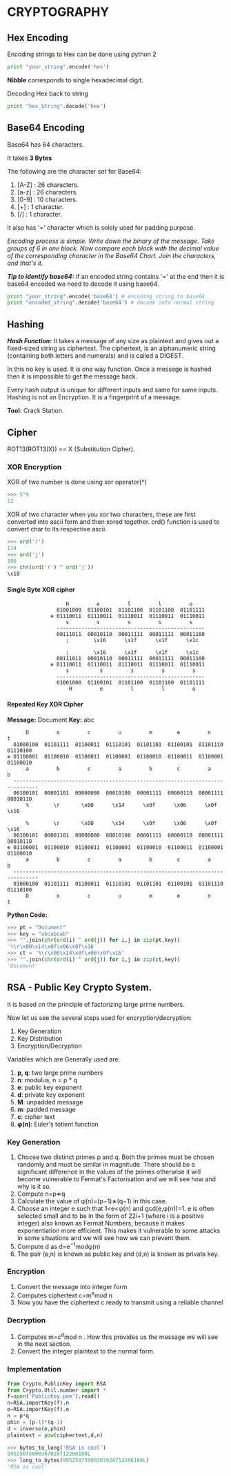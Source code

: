 # CRYPTOGRAPHY

## Hex Encoding
Encoding strings to Hex can be done using python 2

```python
print "your_string".encode('hex')
```

**Nibble** corresponds to single hexadecimal digit.

Decoding Hex back to string 
```python
print "hex_String".decode('hex')
```
## Base64 Encoding

Base64 has 64 characters.

It takes **3 Bytes**

The following are the character set for Base64:
1. [A-Z] : 26 characters.
2. [a-z] : 26 characters.
3. [0-9] : 10 characters.
4. [+] : 1 character.
5. [/] : 1 character.

It also has '=' character which is solely used for padding purpose.

*Encoding process is simple. Write down the binary of the message. Take groups of 6 in one block. Now compare each block with the decimal value of the corresponding character in the Base64 Chart. Join the characters, and that's it.*

***Tip to identify base64:*** if an encoded string contains '=' at the end then it is base64 encoded we need to decode it using base64.
```python
print "your_string".encode('base64') # encoding string to base64
print "encoded_string".decode('base64') # decode into normal string
```
## Hashing
***Hash Function:*** It takes a message of any size as plaintext and gives out a fixed-sized string as ciphertext. The ciphertext, is an alphanumeric string (containing both letters and numerals) and is called a DIGEST.

In this no key is used. It is one way function. Once a message is hashed then it is impossible to get the message back.

Every hash output is unique for different inputs and same for same inputs. Hashing is not an Encryption. It is a fingerprint of a message.

**Tool:** Crack Station.
## Cipher
ROT13(ROT13(X)) == X (Substitution Cipher).
### XOR Encryption
XOR of two number is done using xor operator(^)
```python
>>> 5^9
12
```
XOR of two character 
when you xor two characters, these are first converted into ascii form and then xored together.
ord() function is used to convert char to its respective ascii.
```python
>>> ord('r')
114
>>> ord('j')
106
>>> chr(ord('r') ^ ord('j'))
\x18
```
#### Single Byte XOR cipher

```
                   H         e         l         l         o
                01001000  01100101  01101100  01101100  01101111    
              ⊕ 01110011  01110011  01110011  01110011  01110011
                   s         s         s         s         s
                ------------------------------------------------
                00111011  00010110  00011111  00011111  00011100
                   ;        \x16      \x1f      \x1f      \x1c
```
```
                   ;        \x16      \x1f      \x1f      \x1c
                00111011  00010110  00011111  00011111  00011100
              ⊕ 01110011  01110011  01110011  01110011  01110011
                   s          s         s         s         s
                ------------------------------------------------
                01001000  01100101  01101100  01101100  01101111    
                    H         e         l         l         o
```
#### Repeated Key XOR Cipher
**Message:** Document
**Key:** abc
```
      D         o         c         u         m        e         n         t
  01000100  01101111  01100011  01110101  01101101  01100101  01101110  01110100    
⊕ 01100001  01100010  01100011  01100001  01100010  01100011  01100001  01100010
      a         b         c         a         b        c         a         b
  ------------------------------------------------------------------------------
  00100101  00001101  00000000  00010100  00001111  00000110  00001111  00010110
      %        \r       \x00      \x14      \x0f      \x06      \x0f      \x16
```
```
      %        \r       \x00      \x14      \x0f      \x06      \x0f      \x16
  00100101  00001101  00000000  00010100  00001111  00000110  00001111  00010110
⊕ 01100001  01100010  01100011  01100001  01100010  01100011  01100001  01100010
      a         b         c         a         b        c         a         b
  ------------------------------------------------------------------------------
  01000100  01101111  01100011  01110101  01101101  01100101  01101110  01110100    
      D         o         c         u         m        e         n         t
```
**Python Code:**
```python
>>> pt = "Document"
>>> key = "abcabcab"
>>> "".join(chr(ord(i) ^ ord(j)) for i,j in zip(pt,key))
'%\r\x00\x14\x0f\x06\x0f\x16'
>>> ct = '%\r\x00\x14\x0f\x06\x0f\x16'
>>> "".join(chr(ord(i) ^ ord(j)) for i,j in zip(ct,key))
'Document'
```

## RSA - Public Key Crypto System.

It is based on the principle of factorizing large prime numbers.

Now let us see the several steps used for encryption/decryption:

1. Key Generation
2. Key Distribution
3. Encryption/Decryption

Variables which are Generally used are:
1. **p, q**: two large prime numbers
2. **n**: modulus, n = p * q
3. **e**: public key exponent
4. **d**: private key exponent
5. **M**: unpadded message
6. **m**: padded message
7. **c**: cipher text
8. **φ(n)**: Euler's totient function

### Key Generation

1. Choose two distinct primes p and q. Both the primes must be chosen randomly and must be similar in magnitude. There should be a significant difference in the values of the primes otherwise it will become vulnerable to Fermat's Factorisation and we will see how and why is it so.
2. Compute n=p∗q
3. Calculate the value of φ(n)=(p−1)∗(q−1) in this case. 
4. Choose an integer e such that 1<e<φ(n) and gcd(e,φ(n))=1. e is often selected small and to be in the form of 22i+1 (where i is a positive integer) also known as Fermat Numbers, because it makes exponentiation more efficient. This makes it vulnerable to some attacks in some situations and we will see how we can prevent them.
5. Compute d as d=e<sup>−1</sup>modφ(n)
6. The pair (e,n) is known as public key and (d,n) is known as private key.

### Encryption

1. Convert the message into integer form
2. Computes ciphertext c=m<sup>e</sup>mod n
3. Now you have the ciphertext c ready to transmit using a reliable channel

### Decryption

1. Computes m=c<sup>d</sup>mod n . How this provides us the message we will see in the next section.
2. Convert the integer plaintext to the normal form.

### Implementation

```python
from Crypto.PublicKey import RSA
from Crypto.Util.number import *
f=open('PublicKey.pem').read()
n=RSA.importKey(f).n
e=RSA.importKey(f).e
n = p*q
phin = (p-1)*(q-1)
d = inverse(e,phin)
plaintext = pow(ciphertext,d,n)
```

```python
>>> bytes_to_long('RSA is cool')
99525075000367028712206188L
>>> long_to_bytes(99525075000367028712206188L)
'RSA is cool'
```
